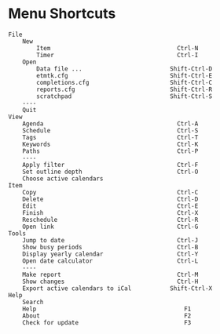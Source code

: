 # Menu Shortcuts

    File
        New
            Item                                    Ctrl-N
            Timer                                   Ctrl-I
        Open
            Data file ...                         Shift-Ctrl-D
            etmtk.cfg                             Shift-Ctrl-E
            completions.cfg                       Shift-Ctrl-C
            reports.cfg                           Shift-Ctrl-R
            scratchpad                            Shift-Ctrl-S
        ----
        Quit
    View
        Agenda                                      Ctrl-A
        Schedule                                    Ctrl-S
        Tags                                        Ctrl-T
        Keywords                                    Ctrl-K
        Paths                                       Ctrl-P
        ----
        Apply filter                                Ctrl-F
        Set outline depth                           Ctrl-O
        Choose active calendars
    Item
        Copy                                        Ctrl-C
        Delete                                      Ctrl-D
        Edit                                        Ctrl-E
        Finish                                      Ctrl-X
        Reschedule                                  Ctrl-R
        Open link                                   Ctrl-G
    Tools
        Jump to date                                Ctrl-J
        Show busy periods                           Ctrl-B
        Display yearly calendar                     Ctrl-Y
        Open date calculator                        Ctrl-L
        ----
        Make report                                 Ctrl-M
        Show changes                                Ctrl-H
        Export active calendars to iCal           Shift-Ctrl-X
    Help
        Search
        Help                                          F1
        About                                         F2
        Check for update                              F3

